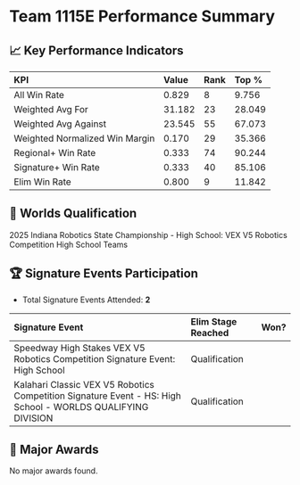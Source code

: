 # Team 1115E Performance Summary

## 📈 Key Performance Indicators
| KPI | Value | Rank | Top % |
|:---|:-----|:----|:-----|
| All Win Rate | 0.829 | 8 | 9.756 |
| Weighted Avg For | 31.182 | 23 | 28.049 |
| Weighted Avg Against | 23.545 | 55 | 67.073 |
| Weighted Normalized Win Margin | 0.170 | 29 | 35.366 |
| Regional+ Win Rate | 0.333 | 74 | 90.244 |
| Signature+ Win Rate | 0.333 | 40 | 85.106 |
| Elim Win Rate | 0.800 | 9 | 11.842 |


## 🎯 Worlds Qualification
2025 Indiana Robotics State Championship - High School: VEX V5 Robotics Competition High School Teams

## 🏆 Signature Events Participation
- Total Signature Events Attended: **2**

| Signature Event | Elim Stage Reached | Won? |
|:----------------|:-------------------|:----|
| Speedway High Stakes VEX V5 Robotics Competition Signature Event: High School | Qualification |  |
| Kalahari Classic VEX V5 Robotics Competition Signature Event - HS: High School - WORLDS QUALIFYING DIVISION | Qualification |  |


## 🥇 Major Awards
No major awards found.

